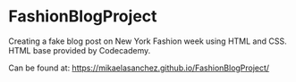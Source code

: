 # FashionBlogProject
Creating a fake blog post on New York Fashion week using HTML and CSS. HTML base provided by Codecademy.

Can be found at: https://mikaelasanchez.github.io/FashionBlogProject/
